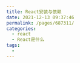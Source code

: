 ```yaml
---
title: React安装与依赖
date: 2021-12-13 09:37:46
permalink: /pages/687311/
categories:
  - react
  - React是什么
tags:
  - 
---
```

